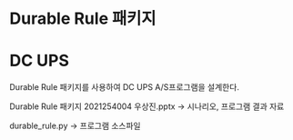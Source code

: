 # Durable Rule 패키지

# DC UPS
Durable Rule 패키지를 사용하여 DC UPS A/S프로그램을 설계한다.

Durable Rule 패키지 2021254004 우상진.pptx -> 시나리오, 프로그램 결과 자료

durable_rule.py -> 프로그램 소스파일
